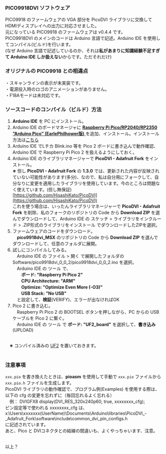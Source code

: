 ### PICO9918DVI ソフトウェア

PICO9918 のファームウェアの VGA 部分を PicoDVI ライブラリに交換して HDMIディスプレイへの出力に対応させました。  
元になっている PICO9918 のファームウェアは v0.4.4 です。  
PICO9918DVI のメインのコードは Arduino 言語で記述。Arduino IDE を使用してコンパイル(ビルド)を行います。  
(なぜ Arduino 言語で記述しているのか、それは**私があまりに知識経験不足すぎて Arduino IDE しか扱えない**からです。ただそれだけ)

### オリジナルの PICO9918 との相違点

・スキャンラインの表示が未実装です。  
・電源投入時のロゴのアニメーションがありません。  
・F18Aモードは未対応です。

### ソースコードのコンパイル（ビルド）方法
1. **Arduino IDE** を PC にインストール。
2. Arduino IDE のボードマネージャに [ **Raspberry Pi Pico/RP2040/RP2350 ”Arduino Pico” (EarlePhilhower版)** ](https://github.com/earlephilhower/arduino-pico) を追加、インストール。インストール方法は[こちら](https://github.com/earlephilhower/arduino-pico#installation)
3. Arduino IDE でLチカ Blink.ino 等を Pico 2 ボードに書き込んで動作確認、Arduino IDE で Raspberry Pi Pico 2 を扱えるようにしておく。   
4. Arduino IDE のライブラリマネージャーで **PicoDVI - Adafruit Fork** をインストール。<br/>
 **※** 但し **PicoDVI - Adafruit Fork** の **1.3.0** では、更新された内容が反映されていない可能性があります(多分)、なので、私は自分用にフォークして、自分なりに変更を適用したライブラリを使用しています。今のところは問題なく使えています。(但し無保証)<br/>
 [https://github.com/HisashiKato/PicoDVI](https://github.com/HisashiKato/PicoDVI)<br/>
  これを使う場合は、いったんライブラリマネージャーで **PicoDVI - Adafruit Fork** を削除、私のフォークのリポジトリの Code から **Download ZIP** を選んでダウンロードして、Arduino IDE の スケッチ > ライブラリをインクルード > .ZIP形式のライブラリをインストール でダウンロードしたZIPを選択。<br/>
5. ファームウェアのコードをダウンロード。<br/>
　**pico9918dvi_MSX** のリポジトリの Code から **Download ZIP** を選んでダウンロードして、任意のフォルダに展開。  
6. 試しにコンパイルしてみる。<br/>
　Arduino IDE の ファイル > 開く で展開したフォルダの Software/pico9918dvi_0_0_2/pico9918dvi_0_0_2.ino を選択。<br/>
　Arduino IDE の ツール で、<br/>
　　**ボード: "Raspberry Pi Pico 2"**<br/>
　　**CPU Architecture: "ARM"**<br/>
　　**Optimize: "Optimize Even More (-O3)"**<br/>
　　**USB Stack: "No USB"**<br/>
　と設定して、**検証**(VERIFY)、エラーが出なければOK  
7. Pico 2 に書き込む。<br/>
　Raspberry Pi Pico 2 の BOOTSEL ボタンを押しながら、PC からの USBケーブルを Pico 2 に繋ぐ。<br/>
　Arduino IDE の ツール で **ボード: "UF2_board"** を選択して、**書き込み**(UPLOAD)<br/><br/>

　**※** コンパイル済みの [UF2](./UF2) を置いておきます。<br/><br/>

  
### 注意事項 ###
`xxx.pio` を書き換えたときは、**pioasm** を使用して手動で `xxx.pio` ファイルから `xxx.pio.h` ファイルを生成します。  
PicoDVI ライブラリの動作確認で、プログラム例(Examples) を使用する際は、以下の cfg の変更を忘れずに（毎回忘れるよく忘れる）<br/>
　例：  DVIGFX8 display(DVI_RES_320x240p60, true, xxxxxxxx_cfg);<br/>
ピン設定等で使われる xxxxxxxx_cfg は、  
x:\Users\xxxxxxx(UserName)\Documents\Arduino\libraries\PicoDVI_-_Adafruit_Fork\software\include\common_dvi_pin_configs.h  
に記述されています。  
あと、Pico と DVIコネクタとの結線の間違いも、よくやっちゃいます、注意。<br/><br/>

以上？
